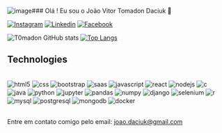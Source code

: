 ![image](https://github.com/user-attachments/assets/4b9ac4f6-a63b-4b1b-a58b-fc749f26d3e5)### Olá ! Eu sou o João Vitor Tomadon Daciuk 👋

[![Instagram](https://img.shields.io/badge/Instagram-E4405F?style=for-the-badge&logo=instagram&logoColor=white)](https://www.instagram.com/_tomadon/)
[![Linkedin](https://img.shields.io/badge/LinkedIn-0077B5?style=for-the-badge&logo=linkedin&logoColor=white)](https://www.linkedin.com/in/jo%C3%A3o-vitor-tomadon-daciuk-617a1a279/)
[![Facebook](https://img.shields.io/badge/Facebook-1877F2?style=for-the-badge&logo=facebook&logoColor=white)](https://www.facebook.com/joaovitor.daciuk.31?locale=pt_BR)

![T0madon GitHub stats](https://github-readme-stats.vercel.app/api?username=T0madon&show_icons=true&theme=tokyonight)
                       [![Top Langs](https://github-readme-stats.vercel.app/api/top-langs/?username=T0madon)](https://github.com/T0madon/github-readme-stats)

## Technologies

<div style="display: inline_block"><br/>
  <img align="center" alt="html5" src="https://img.icons8.com/?size=100&id=20909&format=png&color=000000">
  <img align="center" alt="css" src="https://img.icons8.com/?size=100&id=21278&format=png&color=000000">
  <img align="center" alt="bootstrap" src="https://img.icons8.com/?size=100&id=g9mmSxx3SwAI&format=png&color=000000" />
  <img align="center" alt="saas" src="https://img.icons8.com/?size=100&id=QBqFNfPPB2Kx&format=png&color=000000" />
  <img align="center" alt="javascript" src="https://img.icons8.com/?size=100&id=108784&format=png&color=000000">
  <img align="center" alt="react" src="https://img.icons8.com/?size=100&id=123603&format=png&color=000000" />
  <img align="center" alt="nodejs" src="https://img.icons8.com/?size=100&id=hsPbhkOH4FMe&format=png&color=000000" />
  <img align="center" alt="c" src="https://img.icons8.com/?size=100&id=40670&format=png&color=000000">
  <img align="center" alt="java" src="https://img.icons8.com/?size=100&id=13679&format=png&color=000000">
  <img align="center" alt="python" src="https://img.icons8.com/?size=100&id=13441&format=png&color=000000" />
  <img align="center" alt="jupyter" src="https://img.icons8.com/?size=100&id=0JUBXbNc9AaZ&format=png&color=000000" />
  <img align="center" alt="pandas" src="https://img.icons8.com/?size=100&id=xSkewUSqtErH&format=png&color=000000" />
  <img align="center" alt="numpy" src="https://img.icons8.com/?size=100&id=aR9CXyMagKIS&format=png&color=000000" />
  <img align="center" alt="django" src="https://img.icons8.com/?size=100&id=qV-JzWYl9dzP&format=png&color=000000" />
  <img align="center" alt="selenium" src="https://img.icons8.com/?size=100&id=TLI9oiMzpREF&format=png&color=000000" />
  <img align="center" alt="r" src="https://img.icons8.com/?size=100&id=CLvQeiwFpit4&format=png&color=000000" />
  <img align="center" alt="mysql" src="https://img.icons8.com/?size=100&id=rgPSE6nAB766&format=png&color=000000" />
  <img align="center" alt="postgresql" src="https://img.icons8.com/?size=100&id=JRnxU7ZWP4mi&format=png&color=000000" />
  <img align="center" alt="mongodb" src="https://img.icons8.com/?size=100&id=tBBf3P8HL0vR&format=png&color=000000" />
  <img align="center" alt="docker" src="https://img.icons8.com/?size=100&id=cdYUlRaag9G9&format=png&color=000000" />
  
  
  <!-- LINK para icons = https://dev.to/envoy_/150-badges-for-github-pnk -->
  <!-- outro link = https://icons8.com/icons/set/react -->
  
  
</div><br/>

Entre em contato comigo pelo email: joao.daciuk@gmail.com
